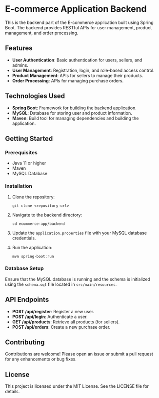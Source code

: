 # E-commerce Application Backend

This is the backend part of the E-commerce application built using Spring Boot. The backend provides RESTful APIs for user management, product management, and order processing.

## Features

- **User Authentication**: Basic authentication for users, sellers, and admins.
- **User Management**: Registration, login, and role-based access control.
- **Product Management**: APIs for sellers to manage their products.
- **Order Processing**: APIs for managing purchase orders.

## Technologies Used

- **Spring Boot**: Framework for building the backend application.
- **MySQL**: Database for storing user and product information.
- **Maven**: Build tool for managing dependencies and building the application.

## Getting Started

### Prerequisites

- Java 11 or higher
- Maven
- MySQL Database

### Installation

1. Clone the repository:
   ```
   git clone <repository-url>
   ```

2. Navigate to the backend directory:
   ```
   cd ecommerce-app/backend
   ```

3. Update the `application.properties` file with your MySQL database credentials.

4. Run the application:
   ```
   mvn spring-boot:run
   ```

### Database Setup

Ensure that the MySQL database is running and the schema is initialized using the `schema.sql` file located in `src/main/resources`.

## API Endpoints

- **POST /api/register**: Register a new user.
- **POST /api/login**: Authenticate a user.
- **GET /api/products**: Retrieve all products (for sellers).
- **POST /api/orders**: Create a new purchase order.

## Contributing

Contributions are welcome! Please open an issue or submit a pull request for any enhancements or bug fixes.

## License

This project is licensed under the MIT License. See the LICENSE file for details.